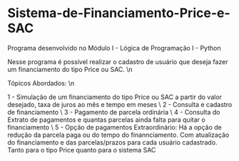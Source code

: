 # Sistema-de-Financiamento-Price-e-SAC
Programa desenvolvido no Módulo I - Lógica de Programação I - Python

Nesse programa é possível realizar o cadastro de usuário que deseja fazer um financiamento do tipo Price ou SAC. \n

Tópicos Abordados: \n

1 - Simulação de um financiamento do tipo Price ou SAC a partir do valor desejado, taxa de juros ao mês e tempo em meses \\
2 - Consulta e cadastro de financiamento \\
3 - Pagamento de parcela ordinária \\
4 - Consulta do Extrato de pagamentos e quantas parcelas ainda falta para quitar o financiamento \\
5 - Opção de pagamentos Extraordinário: Há a opção de redução da parcela paga ou do tempo do finannciamento. Com atualização do financiamento e das parcelas/prazos para cada usuário cadastrado. Tanto para o tipo Price quanto para o sistema SAC


